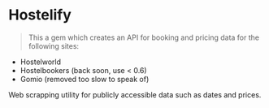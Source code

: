# Hostelify

>This a gem which creates an API for booking and pricing data for the following sites:

* Hostelworld
* Hostelbookers (back soon, use < 0.6)
* Gomio (removed too slow to speak of)

Web scrapping utility for publicly accessible data such as dates and prices.